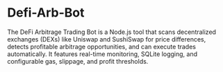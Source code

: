 # Defi-Arb-Bot
The DeFi Arbitrage Trading Bot is a Node.js tool that scans decentralized exchanges (DEXs) like Uniswap and SushiSwap for price differences, detects profitable arbitrage opportunities, and can execute trades automatically. It features real-time monitoring, SQLite logging, and configurable gas, slippage, and profit thresholds.
